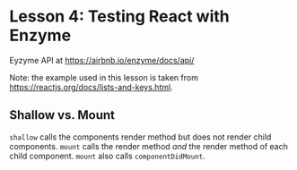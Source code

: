 # Lesson 4: Testing React with Enzyme

Eyzyme API at https://airbnb.io/enzyme/docs/api/

Note: the example used in this lesson is taken from
https://reactjs.org/docs/lists-and-keys.html.

## Shallow vs. Mount

`shallow` calls the components render method but does not render child
components. `mount` calls the render method *and* the render method of each
child component. `mount` also calls `componentDidMount`.
